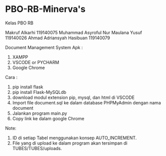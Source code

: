# PBO-RB-Minerva's

Kelas PBO RB

Makruf Alkarhi 119140075
Muhammad Asyroful Nur Maulana Yusuf 119140026
Ahmad Adriansyah Hasibuan 119140079

Document Management System
Apk :
1. XAMPP
2. VSCODE or PYCHARM
3. Google Chrome

Cara :
1. pip install flask
2. pip install Flask-MySQLdb
3. download modul extension pip, mysql, dan html di VSCODE
4. Import file document.sql ke dalam database PHPMyAdmin dengan nama document
5. Jalankan program main.py
6. Copy link ke dalam google Chrome

Note: 
1. ID di setiap Tabel menggunakan konsep AUTO_INCREMENT.
2. File yang di upload ke dalam program akan tersimpan di TUBES/TUBES/uploads.

